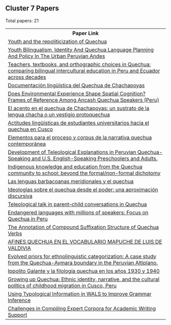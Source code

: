 ## Cluster 7 Papers

Total papers: 21 
<html><table><tr>
<th>Paper Link</th>
</tr>
<tr>
<td><a href=https://www.semanticscholar.org/paper/c88269e734c66ac5e0fd270c2efc3a9edad6e202>Youth and the repoliticization of Quechua</a></td>
</tr>
<tr>
<td><a href=https://www.semanticscholar.org/paper/7eddaa29cb8a79aff565e8596bc3ada137f9f4b4>Youth Bilingualism, Identity And Quechua Language Planning And Policy In The Urban Peruvian Andes</a></td>
</tr>
<tr>
<td><a href=https://www.semanticscholar.org/paper/cd1b6ecbfca2f5c751594595004cfb61ee841eaa>Teachers, textbooks, and orthographic choices in Quechua: comparing bilingual intercultural education in Peru and Ecuador across decades</a></td>
</tr>
<tr>
<td><a href=https://www.semanticscholar.org/paper/14260fceac7f11d868530c328903a8097c314ea0>Documentación lingüística del Quechua de Chachapoyas</a></td>
</tr>
<tr>
<td><a href=https://www.semanticscholar.org/paper/bfaa1b730c49607539350c78bd48f743e0a88244>Does Environmental Experience Shape Spatial Cognition? Frames of Reference Among Ancash Quechua Speakers (Peru)</a></td>
</tr>
<tr>
<td><a href=https://www.semanticscholar.org/paper/356f977f14c001320435165cdbb0dea5cf96bb63>El acento en el quechua de Chachapoyas: un sustrato de la lengua chacha o un vestigio protoquechua</a></td>
</tr>
<tr>
<td><a href=https://www.semanticscholar.org/paper/3b79e1a97e651ebd582123231296c4d4591841ac>Actitudes lingüísticas de estudiantes universitarios hacia el quechua en Cusco</a></td>
</tr>
<tr>
<td><a href=https://www.semanticscholar.org/paper/769361e2d8c33f36a41e22cec7c0e1228a13d4be>Elementos para el proceso y corpus de la narrativa quechua contemporánea</a></td>
</tr>
<tr>
<td><a href=https://www.semanticscholar.org/paper/cf118af93109c52afb8129298028143e8edf6c79>Development of Teleological Explanations in Peruvian Quechua-Speaking and U.S. English-Speaking Preschoolers and Adults.</a></td>
</tr>
<tr>
<td><a href=https://www.semanticscholar.org/paper/bbfbfa5e917760ea2a3398e4bb1690fe85a13a5b>Indigenous knowledge and education from the Quechua community to school: beyond the formal/non-formal dichotomy</a></td>
</tr>
<tr>
<td><a href=https://www.semanticscholar.org/paper/4c6f5965e515834c7ebd17eb6b6312053f3448d3>Las lenguas barbacoanas meridionales y el quechua</a></td>
</tr>
<tr>
<td><a href=https://www.semanticscholar.org/paper/25e87fd96b58b115469b114778b038193b05cbd5>Ideologías sobre el quechua desde el poder: una aproximación discursiva</a></td>
</tr>
<tr>
<td><a href=https://www.semanticscholar.org/paper/60cce3304b3931af5f955c4b2b6360f87c9c6f76>Teleological talk in parent–child conversations in Quechua</a></td>
</tr>
<tr>
<td><a href=https://www.semanticscholar.org/paper/a294b7ee86b6257da4d8ee2f684b01484c1b709b>Endangered languages with millions of speakers: Focus on Quechua in Peru</a></td>
</tr>
<tr>
<td><a href=https://www.semanticscholar.org/paper/8ba4c9e5bd817eef53b86b3fd9d794d2013d960f>The Annotation of Compound Suffixation Structure of Quechua Verbs</a></td>
</tr>
<tr>
<td><a href=https://www.semanticscholar.org/paper/cea1eb27d7508c21be18a8a0d0e0119da47b608f>AFINES QUECHUA EN EL VOCABULARIO MAPUCHE DE LUIS DE VALDIVIA</a></td>
</tr>
<tr>
<td><a href=https://www.semanticscholar.org/paper/85846aee5b930a4fa43f3a28fc1c4d2f60311729>Evolved priors for ethnolinguistic categorization: A case study from the Quechua-Aymara boundary in the Peruvian Altiplano.</a></td>
</tr>
<tr>
<td><a href=https://www.semanticscholar.org/paper/f819f88944e3628faddc4e03520ef31324ace909>Ippolito Galante y la filología quechua en los años 1930 y 1940</a></td>
</tr>
<tr>
<td><a href=https://www.semanticscholar.org/paper/e2e329ddf28381a8ab9607dd8b86f7ef1736f505>Growing up Quechua: Ethnic identity, narrative, and the cultural politics of childhood migration in Cusco, Peru</a></td>
</tr>
<tr>
<td><a href=https://www.semanticscholar.org/paper/7ed41fa11acc4e82e46b0bdfd8d1a60df7adc9e9>Using Typological Information in WALS to Improve Grammar Inference</a></td>
</tr>
<tr>
<td><a href=https://www.semanticscholar.org/paper/4fa828f1ef3c1328d3b9a7c19428b19e56a17df5>Challenges in Compiling Expert Corpora for Academic Writing Support</a></td>
</tr>
</table></html>
